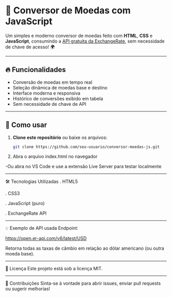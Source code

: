# 💱 Conversor de Moedas com JavaScript

Um simples e moderno conversor de moedas feito com **HTML**, **CSS** e **JavaScript**, consumindo a [API gratuita da ExchangeRate](https://open.er-api.com/v6/latest/USD), sem necessidade de chave de acesso! 🌍

---

## 🔥 Funcionalidades

- Conversão de moedas em tempo real
- Seleção dinâmica de moedas base e destino
- Interface moderna e responsiva
- Histórico de conversões exibido em tabela
- Sem necessidade de chave de API


---

## 🚀 Como usar

1. **Clone este repositório** ou baixe os arquivos:
   ```bash
   git clone https://github.com/seu-usuario/conversor-moedas-js.git
2. Abra o arquivo index.html no navegador


-Ou abra no VS Code e use a extensão Live Server para testar localmente


---


🛠 Tecnologias Utilizadas
. HTML5

. CSS3

. JavaScript (puro)

. ExchangeRate API


---



💡 Exemplo de API usada
Endpoint:

https://open.er-api.com/v6/latest/USD

Retorna todas as taxas de câmbio em relação ao dólar americano (ou outra moeda base).


---


📜 Licença
Este projeto está sob a licença MIT.


---


🤝 Contribuições
Sinta-se à vontade para abrir issues, enviar pull requests ou sugerir melhorias!


